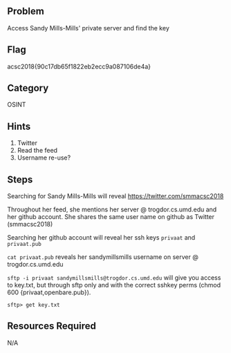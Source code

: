 ## Problem
Access Sandy Mills-Mills' private server and find the key

## Flag
acsc2018{90c17db65f1822eb2ecc9a087106de4a}

## Category
OSINT

## Hints
1. Twitter
2. Read the feed
3. Username re-use?

## Steps
Searching for Sandy Mills-Mills will reveal https://twitter.com/smmacsc2018

Throughout her feed, she mentions her server @ trogdor.cs.umd.edu and her github account. She shares the same user name on github as Twitter (smmacsc2018)

Searching her github account will reveal her ssh keys `privaat` and `privaat.pub`

`cat privaat.pub` reveals her sandymillsmills username on server @ trogdor.cs.umd.edu

`sftp -i privaat sandymillsmills@trogdor.cs.umd.edu`
will give you access to key.txt, but through sftp only and with the correct sshkey perms (chmod 600 {privaat,openbare.pub}).

`sftp> get key.txt`


## Resources Required
N/A
